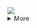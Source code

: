 <a href="https://maanex.me/">
  <img align="left" src="https://github-readme-stats.vercel.app/api?username=Maanex&show_icons=true" />
</a>
<br>
<details>
  <summary>More</summary>
  <hr color="#ddd" width="1">
  <a href="https://maanex.me/">
    <img align="left" src="https://github-readme-stats.vercel.app/api/top-langs/?username=Maanex&layout=compact" />
  </a>
</details>
